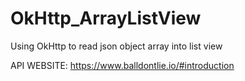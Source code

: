 # OkHttp_ArrayListView
Using OkHttp to read json object array into list view 

API WEBSITE: https://www.balldontlie.io/#introduction
